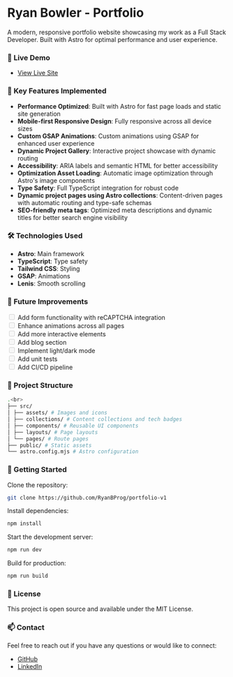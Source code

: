 # Ryan Bowler - Portfolio

A modern, responsive portfolio website showcasing my work as a Full Stack Developer. Built with Astro for optimal performance and user experience.

### 🚀 Live Demo

- [View Live Site](https://portfolio-v1-ryans-projects-197c1757.vercel.app/)

### 🌟 Key Features Implemented

- **Performance Optimized**: Built with Astro for fast page loads and static site generation
- **Mobile-first Responsive Design**: Fully responsive across all device sizes
- **Custom GSAP Animations**: Custom animations using GSAP for enhanced user experience
- **Dynamic Project Gallery**: Interactive project showcase with dynamic routing
- **Accessibility**: ARIA labels and semantic HTML for better accessibility
- **Optimization Asset Loading**: Automatic image optimization through Astro's image components
- **Type Safety**: Full TypeScript integration for robust code
- **Dynamic project pages using Astro collections**: Content-driven pages with automatic routing and type-safe schemas
- **SEO-friendly meta tags**: Optimized meta descriptions and dynamic titles for better search engine visibility

### 🛠️ Technologies Used

- **Astro**: Main framework
- **TypeScript**: Type safety
- **Tailwind CSS**: Styling
- **GSAP**: Animations
- **Lenis**: Smooth scrolling

### 🎯 Future Improvements

<input disabled="" type="checkbox"> Add form functionality with reCAPTCHA integration<br>
<input disabled="" type="checkbox"> Enhance animations across all pages<br>
<input disabled="" type="checkbox"> Add more interactive elements<br>
<input disabled="" type="checkbox"> Add blog section<br>
<input disabled="" type="checkbox"> Implement light/dark mode<br>
<input disabled="" type="checkbox"> Add unit tests<br>
<input disabled="" type="checkbox"> Add CI/CD pipeline<br>

### 📁 Project Structure

```bash
.<br>
├── src/
│ ├── assets/ # Images and icons
│ ├── collections/ # Content collections and tech badges
│ ├── components/ # Reusable UI components
│ ├── layouts/ # Page layouts
│ └── pages/ # Route pages
├── public/ # Static assets
└── astro.config.mjs # Astro configuration
```

### 🚀 Getting Started

Clone the repository:

```bash
git clone https://github.com/RyanBProg/portfolio-v1
```

Install dependencies:

```bash
npm install
```

Start the development server:

```bash
npm run dev
```

Build for production:

```bash
npm run build
```

### 📄 License

This project is open source and available under the MIT License.

### 📫 Contact

Feel free to reach out if you have any questions or would like to connect:

- [GitHub](https://github.com/ryanbprog)
- [LinkedIn](https://www.linkedin.com/in/ryan-bowler-601919170)
